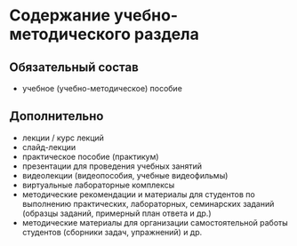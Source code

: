 # Содержание учебно-методического раздела

## Обязательный состав

* учебное (учебно-методическое) пособие

## Дополнительно

* лекции / курс лекций
* слайд-лекции
* практическое пособие (практикум)
* презентации для проведения учебных занятий
* видеолекции (видеопособия, учебные видеофильмы)
* виртуальные лабораторные комплексы
* методические 	рекомендации 	и 	материалы 	для 	студентов 	по выполнению практических, лабораторных, семинарских заданий (образцы заданий, примерный план ответа и др.)
* методические материалы для организации самостоятельной работы студентов (сборники задач, упражнений) и др.